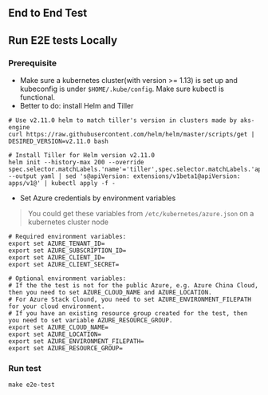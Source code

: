 ## End to End Test

## Run E2E tests Locally
### Prerequisite
 - Make sure a kubernetes cluster(with version >= 1.13) is set up and kubeconfig is under `$HOME/.kube/config`. Make sure kubectl is functional.
 - Better to do: install Helm and Tiller 
 ```
# Use v2.11.0 helm to match tiller's version in clusters made by aks-engine
curl https://raw.githubusercontent.com/helm/helm/master/scripts/get | DESIRED_VERSION=v2.11.0 bash

# Install Tiller for Helm version v2.11.0
helm init --history-max 200 --override spec.selector.matchLabels.'name'='tiller',spec.selector.matchLabels.'app'='helm' --output yaml | sed 's@apiVersion: extensions/v1beta1@apiVersion: apps/v1@' | kubectl apply -f -
```
 - Set Azure credentials by environment variables
 > You could get these variables from `/etc/kubernetes/azure.json` on a kubernetes cluster node
```
# Required environment variables:
export set AZURE_TENANT_ID=
export set AZURE_SUBSCRIPTION_ID=
export set AZURE_CLIENT_ID=
export set AZURE_CLIENT_SECRET=

# Optional environment variables:
# If the the test is not for the public Azure, e.g. Azure China Cloud, then you need to set AZURE_CLOUD_NAME and AZURE_LOCATION.
# For Azure Stack Clound, you need to set AZURE_ENVIRONMENT_FILEPATH for your cloud environment.
# If you have an existing resource group created for the test, then you need to set variable AZURE_RESOURCE_GROUP.
export set AZURE_CLOUD_NAME=
export set AZURE_LOCATION=
export set AZURE_ENVIRONMENT_FILEPATH=
export set AZURE_RESOURCE_GROUP=
```

### Run test
```
make e2e-test
```
